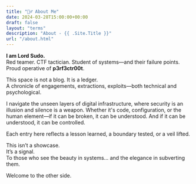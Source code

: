 ```yaml
---
title: "🙋‍♂️ About Me"
date: 2024-03-28T15:00:00+00:00
draft: false
layout: "terms"
description: "About - {{ .Site.Title }}"
url: "/about.html"
---
```

**I am Lord Sudo.**  
Red teamer. CTF tactician. Student of systems—and their failure points.  
Proud operative of **p3rf3ctr00t**.

This space is not a blog. It is a ledger.  
A chronicle of engagements, extractions, exploits—both technical and psychological.

I navigate the unseen layers of digital infrastructure, where security is an illusion and silence is a weapon. Whether it's code, configuration, or the human element—if it can be broken, it can be understood. And if it can be understood, it can be controlled.

Each entry here reflects a lesson learned, a boundary tested, or a veil lifted.

This isn’t a showcase.  
It’s a signal.  
To those who see the beauty in systems… and the elegance in subverting them.

Welcome to the other side.

